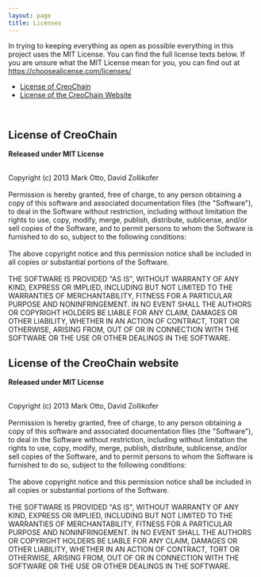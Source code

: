 ```yaml
---
layout: page
title: Licenses
---
```

In trying to keeping everything as open as possible everything in this project uses the MIT License. You can find the full license texts below. If you are unsure what the MIT License mean for you, you can find out at <a href="https://choosealicense.com/licenses/">https://choosealicense.com/licenses/</a>
<br>

- [License of CreoChain](#License-of-CreoChain)
- [License of the CreoChain Website](License-of-CreoChain-website)

<br>

<h2 id="License-of-CreoChain">License of CreoChain</h2>

<p class="message">

<strong>Released under MIT License</strong><br> <br>

Copyright (c) 2013 Mark Otto, David Zollikofer
<br> <br>
Permission is hereby granted, free of charge, to any person obtaining a copy of this software and associated documentation files (the "Software"), to deal in the Software without restriction, including without limitation the rights to use, copy, modify, merge, publish, distribute, sublicense, and/or sell copies of the Software, and to permit persons to whom the Software is furnished to do so, subject to the following conditions:
<br> <br>
The above copyright notice and this permission notice shall be included in all copies or substantial portions of the Software.
<br> <br>
THE SOFTWARE IS PROVIDED "AS IS", WITHOUT WARRANTY OF ANY KIND, EXPRESS OR IMPLIED, INCLUDING BUT NOT LIMITED TO THE WARRANTIES OF MERCHANTABILITY, FITNESS FOR A PARTICULAR PURPOSE AND NONINFRINGEMENT. IN NO EVENT SHALL THE AUTHORS OR COPYRIGHT HOLDERS BE LIABLE FOR ANY CLAIM, DAMAGES OR OTHER LIABILITY, WHETHER IN AN ACTION OF CONTRACT, TORT OR OTHERWISE, ARISING FROM, OUT OF OR IN CONNECTION WITH THE SOFTWARE OR THE USE OR OTHER DEALINGS IN THE SOFTWARE.
</p>


<h2 id="License-of-CreoChain-website">License of the CreoChain website</h2>

<p class="message">

<strong>Released under MIT License</strong><br> <br>

Copyright (c) 2013 Mark Otto, David Zollikofer
<br> <br>
Permission is hereby granted, free of charge, to any person obtaining a copy of this software and associated documentation files (the "Software"), to deal in the Software without restriction, including without limitation the rights to use, copy, modify, merge, publish, distribute, sublicense, and/or sell copies of the Software, and to permit persons to whom the Software is furnished to do so, subject to the following conditions:
<br> <br>
The above copyright notice and this permission notice shall be included in all copies or substantial portions of the Software.
<br> <br>
THE SOFTWARE IS PROVIDED "AS IS", WITHOUT WARRANTY OF ANY KIND, EXPRESS OR IMPLIED, INCLUDING BUT NOT LIMITED TO THE WARRANTIES OF MERCHANTABILITY, FITNESS FOR A PARTICULAR PURPOSE AND NONINFRINGEMENT. IN NO EVENT SHALL THE AUTHORS OR COPYRIGHT HOLDERS BE LIABLE FOR ANY CLAIM, DAMAGES OR OTHER LIABILITY, WHETHER IN AN ACTION OF CONTRACT, TORT OR OTHERWISE, ARISING FROM, OUT OF OR IN CONNECTION WITH THE SOFTWARE OR THE USE OR OTHER DEALINGS IN THE SOFTWARE.
</p>
